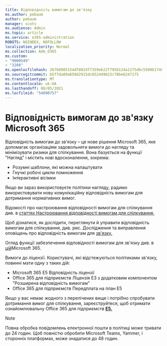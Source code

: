 ```yaml
---
title: Відповідність вимогам до зв'язку
ms.author: pebaum
author: pebaum
manager: scotv
ms.audience: Admin
ms.topic: article
ms.service: o365-administration
ROBOTS: NOINDEX, NOFOLLOW
localization_priority: Normal
ms.collection: Adm_O365
ms.custom:
- "9000549"
- "3208"
ms.openlocfilehash: 267b8985154df802df7359eb22f795612da1275d6c5509b1748828f3c42051b7
ms.sourcegitcommit: b5f7da89a650d2915dc652449623c78be6247175
ms.translationtype: MT
ms.contentlocale: uk-UA
ms.lasthandoff: 08/05/2021
ms.locfileid: "54090757"
---
```

# <a name="communication-compliance-in-microsoft-365"></a>Відповідність вимогам до зв'язку Microsoft 365

Відповідність вимогам до зв'язку – це нове рішення Microsoft 365, яке допомагає організаціям задовольняти вимоги до нагляду та мінімізувати ризики для спілкування. Вона базується на функції "Нагляд" і містить нові вдосконалення, зокрема:

- Розумні шаблони, які можна налаштувати
- Гнучкі робочі цикли помноження
- Інтерактивні вісімки

Якщо ви зараз [](https://docs.microsoft.com/microsoft-365/compliance/supervision-policies)використовуєте політики нагляду, радимо використовувати нову комунікаційну відповідність вимогам для дотримання нормативних вимог.

Відомості про настроювання відповідності вимогам для спілкування див. в [статтях Настроювання відповідності вимогам для спілкування.](https://docs.microsoft.com/microsoft-365/compliance/communication-compliance-configure)

Щоб дізнатися, як дослідити, переглянути й управити відповідність вимогам для спілкування, див. рис. Дослідження та виправлення оповіщень про відповідність вимогам для [зв'язку.](https://docs.microsoft.com/microsoft-365/compliance/communication-compliance-investigate-remediate)

Огляд функції забезпечення відповідності вимогам для зв'язку див. в [цій](https://docs.microsoft.com/microsoft-365/compliance/communication-compliance)Microsoft 365.

Вимоги до ліцензії. Користувачі, які відстежуються політиками зв'язку, повинні мати одну з таких дій:

- Microsoft 365 E5 Відповідність ліцензії
- Office 365 для підприємств Ліцензія E3 з додатковим компонентом "Розширена відповідність вимогам"
- Office 365 для підприємств Передплата на план E5

Якщо у вас немає жодного з перелічених вище і потрібно спробувати дотримання вимог для спілкування, зареєструйтеся, щоб отримати ознайомлювальну Office 365 для підприємств **[E5.](https://go.microsoft.com/fwlink/p/?LinkID=698279)**

> [!NOTE]
> Повна обробка повідомлень електронної пошти в політиці може тривати до 24 годин. Щоб повністю обробити Microsoft Teams, Yammer, і сторонніх платформах, може знадатися до 48 годин.
